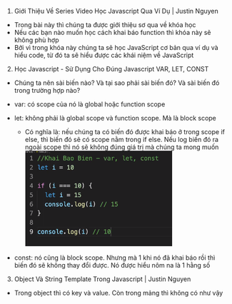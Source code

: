 1. Giới Thiệu Về Series Video Học Javascript Qua Ví Dụ | Justin Nguyen

- Trong bài này thì chúng ta được giới thiệu sơ qua về khóa học
- Nếu các bạn nào muốn học cách khai báo function thì khóa này sẽ không phù hợp 
- Bởi vì trong khóa này chúng ta sẽ học JavaScript cơ bản qua ví dụ và hiểu code, từ đó ta sẽ hiểu được các khái niệm về JavaScript

2. Học Javascript - Sử Dụng Cho Đúng Javascript VAR, LET, CONST

- Chúng ta nên sài biến nào? Và tại sao phải sài biến đó? Và sài biến đó trong trường hợp nào?
- var: có scope của nó là global hoặc function scope

- let: không phải là global scope và function scope. Mà là block scope
  - Có nghĩa là: nếu chúng ta có biến đó được khai báo ở trong scope if else, thì biến đó sẽ có scope nằm trong if else. Nếu log biến đó ra ngoài scope thì nó sẽ không đúng giá trị mà chúng ta mong muốn
  ![img.png](img.png)

- const: nó cũng là block scope. Nhưng mà 1 khi nó đã khai báo rồi thì biến đó sẽ không thay đổi được. Nó được hiểu nôm na là 1 hằng số

3. Object Và String Template Trong Javascript | Justin Nguyen

- Trong object thì có key và value. Còn trong mảng thì không có như vậy